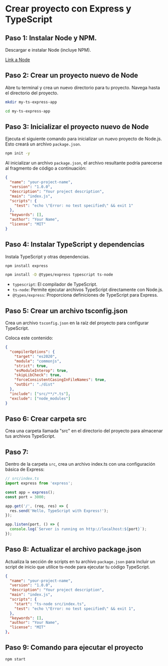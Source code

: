# Crear proyecto con Express y TypeScript

## Paso 1: Instalar Node y NPM.

Descargar e instalar Node (incluye NPM).

[Link a Node](https://nodejs.org/en/download)

## Paso 2: Crear un proyecto nuevo de Node

Abre tu terminal y crea un nuevo directorio para tu proyecto. Navega hasta el directorio del proyecto.

```sh
mkdir my-ts-express-app

cd my-ts-express-app
```

## Paso 3: Inicializar el proyecto nuevo de Node

Ejecuta el siguiente comando para inicializar un nuevo proyecto de Node.js. Esto creará un archivo `package.json`.

```sh
npm init -y
```

Al inicializar un archivo `package.json`, el archivo resultante podría parecerse al fragmento de código a continuación:

```json
{
  "name": "your-project-name",
  "version": "1.0.0",
  "description": "Your project description",
  "main": "index.js",
  "scripts": {
    "test": "echo \"Error: no test specified\" && exit 1"
  },
  "keywords": [],
  "author": "Your Name",
  "license": "MIT"
}
```

## Paso 4: Instalar TypeScript y dependencias

Instala TypeScript y otras dependencias.

```sh
npm install express
```

```sh
npm install -D @types/express typescript ts-node
```

- `typescript`: El compilador de TypeScript.
- `ts-node`: Permite ejecutar archivos TypeScript directamente con Node.js.
- `@types/express`: Proporciona definiciones de TypeScript para Express.

## Paso 5: Crear un archivo tsconfig.json

Crea un archivo `tsconfig.json` en la raíz del proyecto para configurar TypeScript.

Coloca este contenido:

```json
{
  "compilerOptions": {
    "target": "es2020",
    "module": "commonjs",
    "strict": true,
    "esModuleInterop": true,
    "skipLibCheck": true,
    "forceConsistentCasingInFileNames": true,
    "outDir": "./dist"
  },
  "include": ["src/**/*.ts"],
  "exclude": ["node_modules"]
}
```

## Paso 6: Crear carpeta src
Crea una carpeta llamada "src" en el directorio del proyecto para almacenar tus archivos TypeScript.

## Paso 7:
Dentro de la carpeta `src`, crea un archivo index.ts con una configuración básica de Express:

```ts
// src/index.ts
import express from 'express';

const app = express();
const port = 3000;

app.get('/', (req, res) => {
  res.send('Hello, TypeScript with Express!');
});

app.listen(port, () => {
  console.log(`Server is running on http://localhost:${port}`);
});
```

## Paso 8: Actualizar el archivo package.json

Actualiza la sección de scripts en tu archivo `package.json` para incluir un script de inicio que utilice ts-node para ejecutar tu código TypeScript.

```json
{
  "name": "your-project-name",
  "version": "1.0.0",
  "description": "Your project description",
  "main": "index.js",
  "scripts": {
    "start": "ts-node src/index.ts",
    "test": "echo \"Error: no test specified\" && exit 1",
  },
  "keywords": [],
  "author": "Your Name",
  "license": "MIT"
},
```

## Paso 9: Comando para ejecutar el proyecto

```
npm start
```